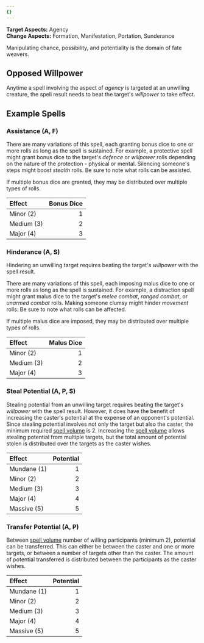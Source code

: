 ```yaml
---
{}
---
```

   
**Target Aspects:** Agency   
**Change Aspects:** Formation, Manifestation, Portation, Sunderance   
   
Manipulating chance, possibility, and potentiality is the domain of fate weavers.   
   
## Opposed Willpower   
Anytime a spell involving the aspect of _agency_ is targeted at an unwilling creature, the spell result needs to beat the target's _willpower_ to take effect.   
   
## Example Spells   
   
### Assistance (A, F)   
There are many variations of this spell, each granting bonus dice to one or more rolls as long as the spell is sustained. For example, a protective spell might grant bonus dice to the target's _defence_ or _willpower_ rolls depending on the nature of the protection - physical or mental. Silencing someone's steps might boost _stealth_ rolls. Be sure to note what rolls can be assisted.    
   
If multiple bonus dice are granted, they may be distributed over multiple types of rolls.   
   
| Effect     | Bonus Dice |   
|:---------- | ----------:|   
| Minor (2)  |          1 |   
| Medium (3) |          2 |   
| Major (4)  |          3 |   
   
### Hinderance (A, S)   
Hindering an unwilling target requires beating the target's _willpower_ with the spell result.    
   
There are many variations of this spell, each imposing malus dice to one or more rolls as long as the spell is sustained. For example, a distraction spell might grant malus dice to the target's _melee combat_, _ranged combat_, or _unarmed combat_ rolls. Making someone clumsy might hinder _movement_ rolls. Be sure to note what rolls can be affected.   
   
If multiple malus dice are imposed, they may be distributed over multiple types of rolls.   
   
| Effect     | Malus Dice |   
|:---------- | ----------:|   
| Minor (2)  |          1 |   
| Medium (3) |          2 |   
| Major (4)  |          3 |   
   
### Steal Potential (A, P, S)   
Stealing potential from an unwilling target requires beating the target's _willpower_ with the spell result. However, it does have the benefit of increasing the caster's potential at the expense of an opponent's potential. Since stealing potential involves not only the target but also the caster, the minimum required [spell volume](../../Magic/Components/Volume.md) is 2. Increasing the [spell volume](../../Magic/Components/Volume.md) allows stealing potential from multiple targets, but the total amount of potential stolen is distributed over the targets as the caster wishes.   
   
| Effect      | Potential |   
|:----------- | ---------:|   
| Mundane (1) |         1 |   
| Minor (2)   |         2 |   
| Medium (3)  |         3 |   
| Major (4)   |         4 |   
| Massive (5) |         5 |   
   
### Transfer Potential (A, P)   
Between [spell volume](../../Magic/Components/Volume.md) number of willing participants (minimum 2), potential can be transferred. This can either be between the caster and one or more targets, or between a number of targets other than the caster. The amount of potential transferred is distributed between the participants as the caster wishes.   
   
| Effect      | Potential |   
|:----------- | ---------:|   
| Mundane (1) |         1 |   
| Minor (2)   |         2 |   
| Medium (3)  |         3 |   
| Major (4)   |         4 |   
| Massive (5) |         5 |